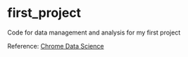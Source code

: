# first_project

Code for data management and analysis for my first project

Reference: [Chrome Data Science](http://jhudatascience.org/chromebookdatascience/)
